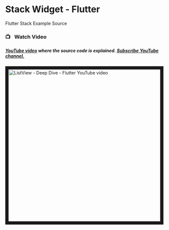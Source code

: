 # Stack Widget - Flutter

Flutter Stack Example Source 


### 📺&ensp; Watch Video

##### [YouTube video](https://www.youtube.com/watch?v=B738DDx4uUo&list=UU7fe0TkvATV5FrNiIN8rqdQ&index=1 "Technobd xyz") where the *source code* is explained. [Subscribe YouTube channel.](https://www.youtube.com/channel/UC7fe0TkvATV5FrNiIN8rqdQ "YouTube Subscribe Technobd xyz")  
<a href="https://www.youtube.com/watch?v=B738DDx4uUo&list=UU7fe0TkvATV5FrNiIN8rqdQ&index=1&feature=player_embedded
" target="_blank"><img src="https://i9.ytimg.com/vi/B738DDx4uUo/maxresdefault.jpg?time=1615584300000&sqp=CKy4r4IG&rs=AOn4CLDEkuKkv0chVOzPbIAl61UEXklsgw" 
alt="ListView - Deep Dive - Flutter YouTube video" width="480" border="10" /></a>
